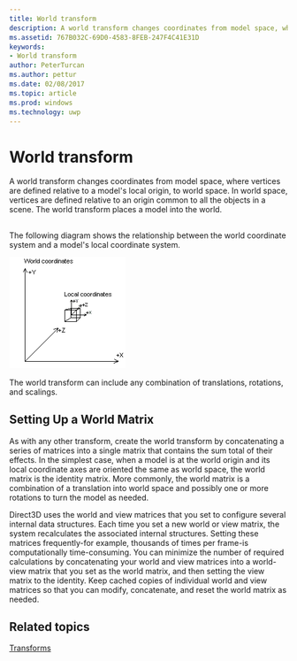 ```yaml
---
title: World transform
description: A world transform changes coordinates from model space, where vertices are defined relative to a model's local origin, to world space.
ms.assetid: 767B032C-69D0-4583-8FEB-247F4C41E31D
keywords:
- World transform
author: PeterTurcan
ms.author: pettur
ms.date: 02/08/2017
ms.topic: article
ms.prod: windows
ms.technology: uwp
---
```


# World transform


A world transform changes coordinates from model space, where vertices are defined relative to a model's local origin, to world space. In world space, vertices are defined relative to an origin common to all the objects in a scene. The world transform places a model into the world.

## <span id="What_Is_a_World_Transform"></span><span id="what_is_a_world_transform"></span><span id="WHAT_IS_A_WORLD_TRANSFORM"></span>


The following diagram shows the relationship between the world coordinate system and a model's local coordinate system.

![diagram of how world coordinates and local coordinates are related](images/worldcrd.png)

The world transform can include any combination of translations, rotations, and scalings.

## <span id="SETTING_UP_A_WORLD_MATRIX.XML"></span>Setting Up a World Matrix


As with any other transform, create the world transform by concatenating a series of matrices into a single matrix that contains the sum total of their effects. In the simplest case, when a model is at the world origin and its local coordinate axes are oriented the same as world space, the world matrix is the identity matrix. More commonly, the world matrix is a combination of a translation into world space and possibly one or more rotations to turn the model as needed.

Direct3D uses the world and view matrices that you set to configure several internal data structures. Each time you set a new world or view matrix, the system recalculates the associated internal structures. Setting these matrices frequently-for example, thousands of times per frame-is computationally time-consuming. You can minimize the number of required calculations by concatenating your world and view matrices into a world-view matrix that you set as the world matrix, and then setting the view matrix to the identity. Keep cached copies of individual world and view matrices so that you can modify, concatenate, and reset the world matrix as needed.

## <span id="related-topics"></span>Related topics


[Transforms](transforms.md)

 

 




